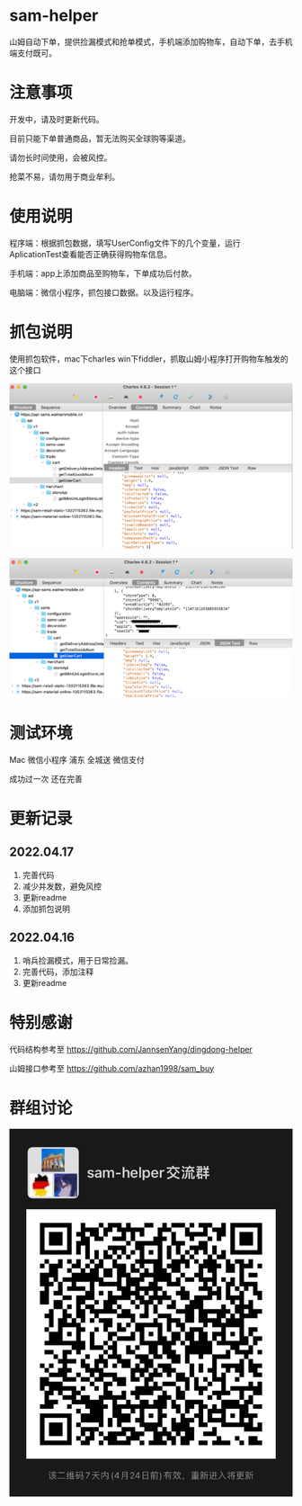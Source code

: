 # sam-helper
山姆自动下单，提供捡漏模式和抢单模式，手机端添加购物车，自动下单，去手机端支付既可。

# 注意事项
开发中，请及时更新代码。

目前只能下单普通商品，暂无法购买全球购等渠道。

请勿长时间使用，会被风控。

抢菜不易，请勿用于商业牟利。

# 使用说明
程序端：根据抓包数据，填写UserConfig文件下的几个变量，运行AplicationTest查看能否正确获得购物车信息。

手机端：app上添加商品至购物车，下单成功后付款。

电脑端：微信小程序，抓包接口数据。以及运行程序。

# 抓包说明
使用抓包软件，mac下charles win下fiddler，抓取山姆小程序打开购物车触发的这个接口

![headers](https://github.com/NotwoJack/sam-helper/blob/main/image/headers.png)

![headers2](https://github.com/NotwoJack/sam-helper/blob/main/image/headers2.png)

# 测试环境
Mac 微信小程序 浦东 全城送 微信支付

成功过一次 还在完善

# 更新记录
## 2022.04.17
1. 完善代码
2. 减少并发数，避免风控
3. 更新readme
4. 添加抓包说明

## 2022.04.16
1. 哨兵捡漏模式，用于日常捡漏。
2. 完善代码，添加注释
3. 更新readme

# 特别感谢
代码结构参考至 https://github.com/JannsenYang/dingdong-helper

山姆接口参考至 https://github.com/azhan1998/sam_buy

# 群组讨论
![qrcode](https://github.com/NotwoJack/sam-helper/blob/main/image/qrcode.JPG)
